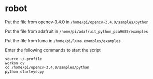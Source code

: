 # robot

Put the file from opencv-3.4.0 in `/home/pi/opencv-3.4.0/samples/python` 

Put the file from adafruit in `/home/pi/adafruit_python_pca9685/examples`

Put the file from luma in `/home/pi/luma.examples/examples`

Enter the following commands to start the script
```
source ~/.profile
workon cv 
cd /home/pi/opencv-3.4.0/samples/python
python starteye.py
```
